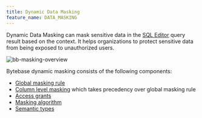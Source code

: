 ```yaml
---
title: Dynamic Data Masking
feature_name: DATA_MASKING
---
```


<TutorialBlock url="/docs/tutorials/data-masking" title="Step-by-Step Guide to Data Masking" />

Dynamic Data Masking can mask sensitive data in the [SQL Editor](/docs/sql-editor/overview) query result based on the context. It helps
organizations to protect sensitive data from being exposed to unauthorized users.

![bb-masking-overview](/content/docs/security/data-masking/bb-masking-overview.webp)

Bytebase dynamic masking consists of the following components:

- [Global masking rule](../global-masking-rule)
- [Column level masking](../column-masking) which takes precedency over global masking rule
- [Access grants](../access-unmasked-data)
- [Masking algorithm](../masking-algorithm)
- [Semantic types](../semantic-types)
